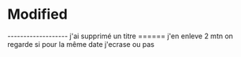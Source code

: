 # Modified            
------------------- j'ai supprimé un titre
====== j'en enleve 2
mtn on regarde si pour la même date j'ecrase ou pas